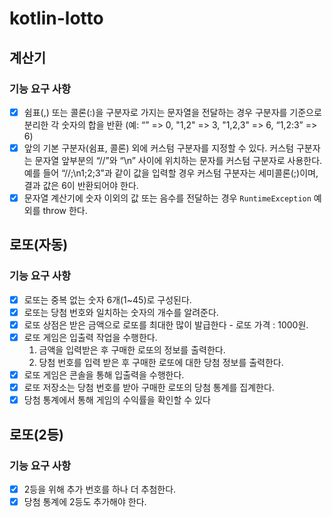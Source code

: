 # kotlin-lotto

## 계산기

### 기능 요구 사항

* [x] 쉼표(,) 또는 콜론(:)을 구분자로 가지는 문자열을 전달하는 경우 구분자를 기준으로 분리한 각 숫자의 합을 반환 (예: “” => 0, "1,2" => 3, "1,2,3" => 6, “1,2:3” => 6)
* [x] 앞의 기본 구분자(쉼표, 콜론) 외에 커스텀 구분자를 지정할 수 있다. 커스텀 구분자는 문자열 앞부분의 “//”와 “\n” 사이에 위치하는 문자를 커스텀 구분자로 사용한다. 예를 들어 “//;\n1;2;3”과 같이 값을 입력할 경우 커스텀 구분자는 세미콜론(;)이며, 결과 값은 6이 반환되어야 한다.
* [x] 문자열 계산기에 숫자 이외의 값 또는 음수를 전달하는 경우 `RuntimeException` 예외를 throw 한다.

## 로또(자동)

### 기능 요구 사항

* [x] 로또는 중복 없는 숫자 6개(1~45)로 구성된다.
* [x] 로또는 당첨 번호와 일치하는 숫자의 개수를 알려준다.
* [x] 로또 상점은 받은 금액으로 로또를 최대한 많이 발급한다 - 로또 가격 : 1000원.
* [x] 로또 게임은 입출력 작업을 수행한다.
    1. 금액을 입력받은 후 구매한 로또의 정보를 출력한다.
    2. 당첨 번호를 입력 받은 후 구매한 로또에 대한 당첨 정보를 출력한다.
* [x] 로또 게임은 콘솔을 통해 입출력을 수행한다.
* [x] 로또 저장소는 당첨 번호를 받아 구매한 로또의 당첨 통계를 집계한다.
* [x] 당첨 통계에서 통해 게임의 수익률을 확인할 수 있다

## 로또(2등)

### 기능 요구 사항

* [x] 2등을 위해 추가 번호를 하나 더 추첨한다.
* [x] 당첨 통계에 2등도 추가해야 한다.
